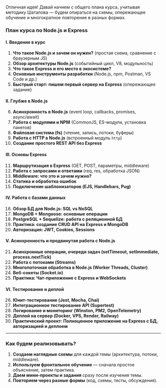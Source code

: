 Отличная идея! Давай начнем с общего плана курса, учитывая методику Шаталова — будем опираться на схемы, опережающее обучение и многократное повторение в разных формах.

### **План курса по Node.js и Express**
#### **I. Введение в курс**
1. **Что такое Node.js и зачем он нужен?** (простая схема, сравнение с браузерным JS)
2. **Обзор архитектуры Node.js** (событийный цикл, V8, модульность)
3. **Что такое Express и его место в экосистеме?**
4. **Основные инструменты разработки** (Node.js, npm, Postman, VS Code и др.)
5. **Быстрый старт: пишем первый сервер на Express** (опережающее задание)

#### **II. Глубже в Node.js**
6. **Асинхронность в Node.js** (event loop, callbacks, promises, async/await)
7. **Работа с модулями и NPM** (CommonJS, ES-модули, установка пакетов)
8. **Файловая система (fs)** (чтение, запись, потоки, буферы)
9. **Работа с HTTP в Node.js** (встроенный модуль `http`)
10. **Создание простого REST API без Express**

#### **III. Основы Express**
11. **Маршрутизация в Express** (GET, POST, параметры, middleware)
12. **Работа с запросами и ответами** (req, res, обработка JSON)
13. **Middleware: что это и зачем нужно?**
14. **Статика и обработка ошибок**
15. **Подключение шаблонизаторов (EJS, Handlebars, Pug)**

#### **IV. Работа с базами данных**
16. **Обзор БД для Node.js: SQL vs NoSQL**
17. **MongoDB + Mongoose: основные операции**
18. **PostgreSQL + Sequelize: работа с реляционной БД**
19. **Практика: создание CRUD API на Express и MongoDB**
20. **Авторизация: JWT, Cookies, Sessions**

#### **V. Асинхронность и продвинутая работа с Node.js**
21. **Асинхронные операции, очереди задач (setTimeout, setImmediate, process.nextTick)**
22. **Работа с потоками (Streams)**
23. **Многопоточная обработка в Node.js (Worker Threads, Cluster)**
24. **Веб-сокеты (Socket.io)**
25. **Практика: Чат-приложение с Express и WebSockets**

#### **VI. Тестирование и деплой**
26. **Юнит-тестирование (Jest, Mocha, Chai)**
27. **Интеграционное тестирование API (Supertest)**
28. **Логирование и мониторинг (Winston, PM2, OpenTelemetry)**
29. **Деплой на сервер (Docker, VPS, Render, Railway)**
30. **Практический проект: Полноценное приложение на Express с БД, авторизацией и деплоем**

---

### **Как будем реализовывать?**
1. **Создаем наглядные схемы** для каждой темы (архитектура, потоки, middleware).
2. **Используем фронтальное обучение** — сначала простое объяснение, затем практика.
3. **Даем мини-проекты и задания** сразу после изучения темы.
4. **Повторяем через разные формы** (код, схемы, тесты, обсуждения).
